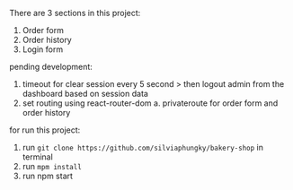 There are 3 sections in this project:

1. Order form
2. Order history
3. Login form

pending development:
1. timeout for clear session every 5 second > then logout admin from the dashboard based on session data
2. set routing using react-router-dom
  a. privateroute for order form and order history

for run this project:
1. run `git clone https://github.com/silviaphungky/bakery-shop` in terminal
2. run `mpm install`
3. run npm start
